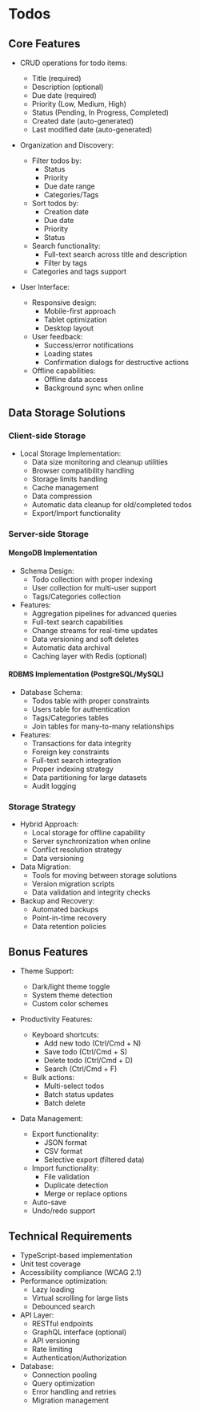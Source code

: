 # Todos

## Core Features
- CRUD operations for todo items:
  - Title (required)
  - Description (optional)
  - Due date (required)
  - Priority (Low, Medium, High)
  - Status (Pending, In Progress, Completed)
  - Created date (auto-generated)
  - Last modified date (auto-generated)

- Organization and Discovery:
  - Filter todos by:
    - Status
    - Priority
    - Due date range
    - Categories/Tags
  - Sort todos by:
    - Creation date
    - Due date
    - Priority
    - Status
  - Search functionality:
    - Full-text search across title and description
    - Filter by tags
  - Categories and tags support

- User Interface:
  - Responsive design:
    - Mobile-first approach
    - Tablet optimization
    - Desktop layout
  - User feedback:
    - Success/error notifications
    - Loading states
    - Confirmation dialogs for destructive actions
  - Offline capabilities:
    - Offline data access
    - Background sync when online

## Data Storage Solutions
### Client-side Storage
- Local Storage Implementation:
  - Data size monitoring and cleanup utilities
  - Browser compatibility handling
  - Storage limits handling
  - Cache management
  - Data compression
  - Automatic data cleanup for old/completed todos
  - Export/Import functionality

### Server-side Storage
#### MongoDB Implementation
- Schema Design:
  - Todo collection with proper indexing
  - User collection for multi-user support
  - Tags/Categories collection
- Features:
  - Aggregation pipelines for advanced queries
  - Full-text search capabilities
  - Change streams for real-time updates
  - Data versioning and soft deletes
  - Automatic data archival
  - Caching layer with Redis (optional)

#### RDBMS Implementation (PostgreSQL/MySQL)
- Database Schema:
  - Todos table with proper constraints
  - Users table for authentication
  - Tags/Categories tables
  - Join tables for many-to-many relationships
- Features:
  - Transactions for data integrity
  - Foreign key constraints
  - Full-text search integration
  - Proper indexing strategy
  - Data partitioning for large datasets
  - Audit logging

### Storage Strategy
- Hybrid Approach:
  - Local storage for offline capability
  - Server synchronization when online
  - Conflict resolution strategy
  - Data versioning
- Data Migration:
  - Tools for moving between storage solutions
  - Version migration scripts
  - Data validation and integrity checks
- Backup and Recovery:
  - Automated backups
  - Point-in-time recovery
  - Data retention policies

## Bonus Features
- Theme Support:
  - Dark/light theme toggle
  - System theme detection
  - Custom color schemes

- Productivity Features:
  - Keyboard shortcuts:
    - Add new todo (Ctrl/Cmd + N)
    - Save todo (Ctrl/Cmd + S)
    - Delete todo (Ctrl/Cmd + D)
    - Search (Ctrl/Cmd + F)
  - Bulk actions:
    - Multi-select todos
    - Batch status updates
    - Batch delete

- Data Management:
  - Export functionality:
    - JSON format
    - CSV format
    - Selective export (filtered data)
  - Import functionality:
    - File validation
    - Duplicate detection
    - Merge or replace options
  - Auto-save
  - Undo/redo support

## Technical Requirements
- TypeScript-based implementation
- Unit test coverage
- Accessibility compliance (WCAG 2.1)
- Performance optimization:
  - Lazy loading
  - Virtual scrolling for large lists
  - Debounced search
- API Layer:
  - RESTful endpoints
  - GraphQL interface (optional)
  - API versioning
  - Rate limiting
  - Authentication/Authorization
- Database:
  - Connection pooling
  - Query optimization
  - Error handling and retries
  - Migration management